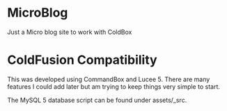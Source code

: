# MicroBlog

Just a Micro blog site to work with ColdBox

# ColdFusion Compatibility

This was developed using CommandBox and Lucee 5.  There are many features I could add later but am trying to keep things very simple to start.

The MySQL 5 database script can be found under assets/_src.
